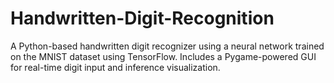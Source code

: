 # Handwritten-Digit-Recognition
A Python-based handwritten digit recognizer using a neural network trained on the MNIST dataset using TensorFlow. Includes a Pygame-powered GUI for real-time digit input and inference visualization.
